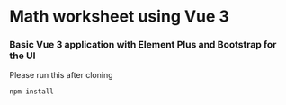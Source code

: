 # Math worksheet using Vue 3
### Basic Vue 3 application with Element Plus and Bootstrap for the UI
Please run this after cloning
```
npm install
```
